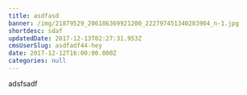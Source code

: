 ```yaml
---
title: asdfasd
banner: /img/21879529_206186369921200_222797451340283904_n-1.jpg
shortdesc: sdaf
updatedDate: 2017-12-13T02:27:31.953Z
cmsUserSlug: asdfadf44-hey
date: 2017-12-12T16:00:00.000Z
categories: null
---
```


adsfsadf